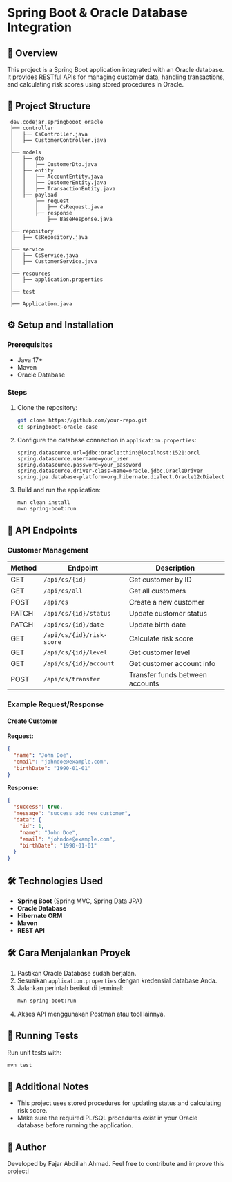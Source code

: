 ﻿# Spring Boot & Oracle Database Integration

## 📌 Overview
This project is a Spring Boot application integrated with an Oracle database. It provides RESTful APIs for managing customer data, handling transactions, and calculating risk scores using stored procedures in Oracle.

## 📂 Project Structure
```
 dev.codejar.springbooot_oracle
 ├── controller
 │   ├── CsController.java
 │   ├── CustomerController.java
 │
 ├── models
 │   ├── dto
 │   │   ├── CustomerDto.java
 │   ├── entity
 │   │   ├── AccountEntity.java
 │   │   ├── CustomerEntity.java
 │   │   ├── TransactionEntity.java
 │   ├── payload
 │       ├── request
 │       │   ├── CsRequest.java
 │       ├── response
 │           ├── BaseResponse.java
 │
 ├── repository
 │   ├── CsRepository.java
 │
 ├── service
 │   ├── CsService.java
 │   ├── CustomerService.java
 │
 ├── resources
 │   ├── application.properties
 │
 ├── test
 │
 ├── Application.java
```

## ⚙️ Setup and Installation
### Prerequisites
- Java 17+
- Maven
- Oracle Database

### Steps
1. Clone the repository:
   ```bash
   git clone https://github.com/your-repo.git
   cd springbooot-oracle-case
   ```
2. Configure the database connection in `application.properties`:
   ```properties
   spring.datasource.url=jdbc:oracle:thin:@localhost:1521:orcl
   spring.datasource.username=your_user
   spring.datasource.password=your_password
   spring.datasource.driver-class-name=oracle.jdbc.OracleDriver
   spring.jpa.database-platform=org.hibernate.dialect.Oracle12cDialect
   ```
3. Build and run the application:
   ```bash
   mvn clean install
   mvn spring-boot:run
   ```

## 📌 API Endpoints
### Customer Management
| Method | Endpoint | Description |
|--------|---------|-------------|
| GET    | `/api/cs/{id}` | Get customer by ID |
| GET    | `/api/cs/all` | Get all customers |
| POST   | `/api/cs` | Create a new customer |
| PATCH  | `/api/cs/{id}/status` | Update customer status |
| PATCH  | `/api/cs/{id}/date` | Update birth date |
| GET    | `/api/cs/{id}/risk-score` | Calculate risk score |
| GET    | `/api/cs/{id}/level` | Get customer level |
| GET    | `/api/cs/{id}/account` | Get customer account info |
| POST   | `/api/cs/transfer` | Transfer funds between accounts |

### Example Request/Response
#### Create Customer
**Request:**
```json
{
  "name": "John Doe",
  "email": "johndoe@example.com",
  "birthDate": "1990-01-01"
}
```
**Response:**
```json
{
  "success": true,
  "message": "success add new customer",
  "data": {
    "id": 1,
    "name": "John Doe",
    "email": "johndoe@example.com",
    "birthDate": "1990-01-01"
  }
}
```

## 🛠️ Technologies Used
- **Spring Boot** (Spring MVC, Spring Data JPA)
- **Oracle Database**
- **Hibernate ORM**
- **Maven**
- **REST API**

## 🛠️ Cara Menjalankan Proyek
1. Pastikan Oracle Database sudah berjalan.
2. Sesuaikan `application.properties` dengan kredensial database Anda.
3. Jalankan perintah berikut di terminal:
   ```sh
   mvn spring-boot:run
   ```
4. Akses API menggunakan Postman atau tool lainnya.

## 🚀 Running Tests
Run unit tests with:
```bash
mvn test
```

## 📖 Additional Notes
- This project uses stored procedures for updating status and calculating risk score.
- Make sure the required PL/SQL procedures exist in your Oracle database before running the application.

## 📌 Author
Developed by Fajar Abdillah Ahmad. Feel free to contribute and improve this project!

